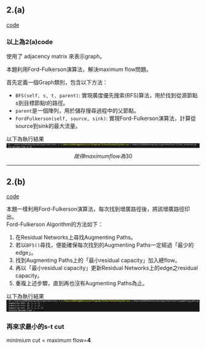 

## **2.(a)** ##

[code](https://github.com/Noircoda/algorithm_final/blob/main/2/ford_fulkerson.py)
### 以上為2(a)code  ###
使用了 adjacency matrix 來表示graph。

本題利用Ford-Fulkerson演算法，解決maximum flow問題。

首先定義一個Graph類別，包含以下方法：
- `BFS(self, s, t, parent)`: 實現廣度優先搜索(BFS)算法，用於找到從源節點s到目標節點t的路徑。
- `parent`是一個陣列，用於儲存搜尋過程中的父節點。
- `FordFulkerson(self, source, sink)`: 實現Ford-Fulkerson演算法，計算從source到sink的最大流量。
    

以下為執行結果
![alt text](pics/2(a)result.jpg "2(a) result")  
$$故得maximum flow為30$$
****************************************************************
## **2.(b)** ##  
[code](https://github.com/Noircoda/algorithm_final/blob/main/2/augmenting_path.py)  

本題一樣利用Ford-Fulkerson演算法，每次找到增廣路徑後，將該增廣路徑印出。  
Ford-Fulkerson Algorithm的方法如下：

1. 在Residual Networks上尋找Augmenting Paths。
2. 若以`BFS()`尋找，便能確保每次找到的Augmenting Paths一定經過「最少的edge」。
3. 找到Augmenting Paths上的「最小residual capacity」加入總flow。
4. 再以「最小residual capacity」更新Residual Networks上的edge之residual capacity。
5. 重複上述步驟，直到再也沒有Augmenting Paths為止。

以下為執行結果
![alt text](pics\augmenting_path.jpg "augmenting_path")

### 再來求最小的s-t cut ###
minimium cut = maximum flow=**4**
